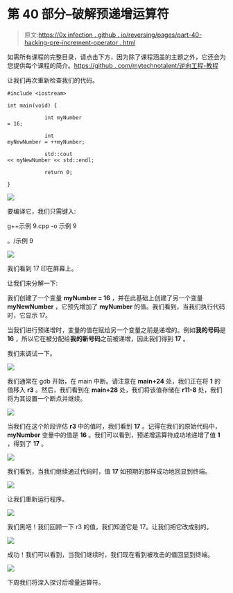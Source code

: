# 第 40 部分–破解预递增运算符

> 原文:[https://0x infection . github . io/reversing/pages/part-40-hacking-pre-increment-operator . html](https://0xinfection.github.io/reversing/pages/part-40-hacking-pre-increment-operator.html)

如需所有课程的完整目录，请点击下方，因为除了课程涵盖的主题之外，它还会为您提供每个课程的简介。[https://github . com/mytechnotalent/逆向工程-教程](https://github.com/mytechnotalent/Reverse-Engineering-Tutorial)

让我们再次重新检查我们的代码。

```
#include <iostream>

int main(void) {

            int myNumber
= 16;

            int
myNewNumber = ++myNumber;

            std::cout
<< myNewNumber << std::endl;

            return 0;

}

```

![](../Images/2110bc1e6e56d95b5afbb1c6747748c0.png)

要编译它，我们只需键入:

g++示例 9.cpp -o 示例 9

。/示例 9

![](../Images/8566c6fe8bdbf37a3d6152342f0ad60c.png)

我们看到 17 印在屏幕上。

让我们来分解一下:

我们创建了一个变量 **myNumber = 16** ，并在此基础上创建了另一个变量 **myNewNumber** ，它预先增加了 **myNumber** 的值。我们看到，当我们执行代码时，它显示 17。

当我们进行预递增时，变量的值在赋给另一个变量之前是递增的。例如**我的号码**是 **16** ，所以它在被分配给**我的新号码**之前被递增，因此我们得到 **17** 。

我们来调试一下。

![](../Images/217867c14477f046e7a6cf7f184eda73.png)

我们通常在 gdb 开始，在 main 中断。请注意在 **main+24** 处，我们正在将 **1** 的值移入 **r3** 。然后，我们看到在 **main+28** 处，我们将该值存储在 **r11-8** 处，我们将为其设置一个断点并继续。

![](../Images/a0df3d59966d4c24c54e317948b39a60.png)

当我们在这个阶段评估 **r3** 中的值时，我们看到 **17** 。记得在我们的原始代码中， **myNumber** 变量中的值是 **16** 。我们可以看到，预递增运算符成功地递增了值 **1** ，得到了 **17** 。

![](../Images/aa940ff9bf812d3dac9643aa27c95d63.png)

我们看到，当我们继续通过代码时，值 **17** 如预期的那样成功地回显到终端。

![](../Images/4b65dc1a756c08fbedf7b3ea68f703e0.png)

让我们重新运行程序。

![](../Images/a2711c595e6b210986018bd6e94f4dd4.png)

我们黑吧！我们回顾一下 r3 的值，我们知道它是 17。让我们把它改成别的。

![](../Images/cedbd67cc04d56499fb15ef9a567788d.png)

成功！我们可以看到，当我们继续时，我们现在看到被攻击的值回显到终端。

![](../Images/a0e0f10da07326d44e476f2f1d826933.png)

下周我们将深入探讨后增量运算符。